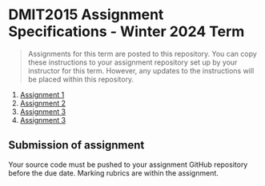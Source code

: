 # DMIT2015 Assignment Specifications - Winter 2024 Term

> Assignments for this term are posted to this repository. You can copy these instructions to your assignment repository set up by your instructor for this term. However, any updates to the instructions will be placed within this repository.

1. [Assignment 1](./dmit2015-1232-assignment01.adoc)
2. [Assignment 2](./dmit2015-1232-assignment02.adoc)
3. [Assignment 3](./dmit2015-1232-assignment03.adoc)
4. [Assignment 3](./dmit2015-1232-assignment04.adoc)

## Submission of assignment

Your source code must be pushed to your assignment GitHub repository before the due date. 
Marking rubrics are within the assignment.

